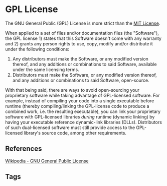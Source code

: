 # GPL License

The GNU General Public (GPL) License is more strict than the [MIT License](../202401280229).  

When applied to a set of files and/or documentation files (the "Software"), the GPL license 1) states that this Software doesn't come with any warranty and 2) grants any person rights to use, copy, modify and/or distribute it under the following conditions:  
1. Any distributors must make the Software, or any modified version thereof, and any additions or combinations to said Software, available under the same licensing terms.  
2. Distributors must make the Software, or any modified version thereof, and any additions or combinations to said Software, open-source.  

With that being said, there are ways to avoid open-sourcing your proprietary software while taking advantage of GPL-licensed software. For example, instead of compiling your code into a single executable before runtime (thereby compiling/linking the GPL-license code to produce a combined work, i.e. the resulting executable), you can link your proprietary software with GPL-licensed libraries *during* runtime (dynamic linking) by having your executable reference dynamic-link libraries (DLLs). Distributors of such dual-licensed software must still provide access to the GPL-licensed library's source code, among other requirements.  

## References
[Wikipedia - GNU General Public License](https://en.wikipedia.org/wiki/GNU_General_Public_License)

## Tags
